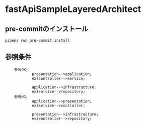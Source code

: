 # fastApiSampleLayeredArchitect

## pre-commitのインストール
```
pipenv run pre-commit install
```

## 参照条件
```
    参照OK;
            presentation-->application;
            ex)controller-->service;
            
            application-->infrastructure;
            ex)service-->repository;
    参照NG;
            application-->presentation;
            ex)service-->controller;
            
            presentation-->infrastructure;
            ex)controller-->repository;
```